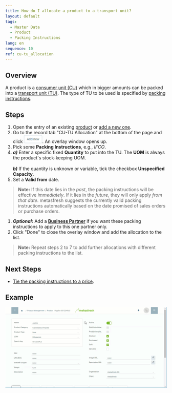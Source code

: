 ```yaml
---
title: How do I allocate a product to a transport unit?
layout: default
tags:
  - Master Data
  - Product
  - Packing Instructions
lang: en
sequence: 10
ref: cu-tu_allocation
---
```


## Overview
A product is a [consumer unit (CU)](Handling_Unit_System) which in bigger amounts can be packed into a [transport unit (TU)](Handling_Unit_System). The type of TU to be used is specified by [packing instructions](Create_packing_instructions).

## Steps
1. Open the entry of an existing [product](Menu) or [add a new one](NewProduct).
1. Go to the record tab "CU-TU Allocation" at the bottom of the page and click !["Add new"](assets/Add_New_Button.png). An overlay window opens up.
1. Pick some **Packing Instructions**, e.g., *IFCO*.
1. ***a)*** Enter a specific fixed **Quantity** to put into the TU. The **UOM** is always the product's stock-keeping UOM.<br><br>
***b)*** If the quantity is unknown or variable, tick the checkbox **Unspecified Capacity**.
1. Set a **Valid from** date.
 >**Note:** If this date lies in the *past*, the packing instructions will be effective *immediately*. If it lies in the *future*, they will only apply *from that date*. metasfresh suggests the currently valid packing instructions automatically based on the date promised of sales orders or purchase orders.

1. ***Optional:*** Add a [**Business Partner**](New_Business_Partner) if you want these packing instructions to apply to this one partner only.
1. Click "Done" to close the overlay window and add the allocation to the list.
 >**Note:** Repeat steps 2 to 7 to add further allocations with different packing instructions to the list.

## Next Steps
- [Tie the packing instructions to a price](Add_packing-instructions_to_price).

## Example
<kbd><img src="assets/CU-TU_Allocation.gif" alt="GIF: How to allocate a product to a transport unit"></kbd>

